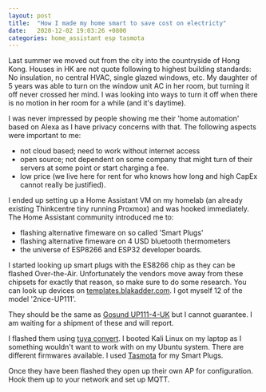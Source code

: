 ```yaml
---
layout: post
title:  "How I made my home smart to save cost on electricty"
date:   2020-12-02 19:03:26 +0800
categories: home_assistant esp tasmota
---
```

Last summer we moved out from the city into the countryside of Hong Kong. Houses in HK are not quote following to highest building standards: No insulation, no central HVAC, single glazed windows, etc.
My daughter of 5 years was able to turn on the window unit AC in her room, but turning it off never crossed her mind. I was looking into ways to turn it off when there is no motion in her room for a while (and it's daytime). 

I was never impressed by people showing me their 'home automation' based on Alexa as I have privacy concerns with that. The following aspects were important to me:
* not cloud based; need to work without internet access
* open source; not dependent on some company that might turn of their servers at some point or start charging a fee.
* low price (we live here for rent for who knows how long and high CapEx cannot really be justified).

I ended up setting up a Home Assistant VM on my homelab (an already existing Thinkcentre tiny running Proxmox) and was hooked immediately. The Home Assistant community introduced me to:
* flashing alternative fimeware on so called 'Smart Plugs'
* flashing alternative fimeware on 4 USD bluetooth thermometers
* the universe of ESP8266 and ESP32 developer boards.

I started looking up smart plugs with the ES8266 chip as they can be flashed Over-the-Air. Unfortunately the vendors move away from these chipsets for exactly that reason, so make sure to do some research. You can look up devices on [templates.blakadder.com](https://templates.blakadder.com/2nice-UP111.html). I got myself 12 of the model  '2nice-UP111'.

They should be the same as [Gosund UP111-4-UK](https://www.amazon.co.uk/gp/product/B07ZSDWQQ8) but I cannot guarantee. I am waiting for a shipment of these and will report.

I flashed them using [tuya convert](https://github.com/ct-Open-Source/tuya-convert). I booted Kali Linux on my laptop as I something wouldn't want to work with on my Ubuntu system. There are different firmwares available. I used [Tasmota](https://tasmota.github.io/docs/) for my Smart Plugs.

Once they have been flashed they open up their own AP for configuration. Hook them up to your network and set up MQTT.
